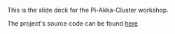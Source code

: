 This is the slide deck for the Pi-Akka-Cluster workshop.

The project's source code can be found [here](https://github.com/lightbend/Pi-Akka-Cluster)
